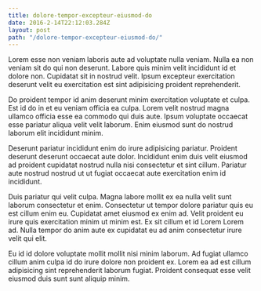 ```yaml
---
title: dolore-tempor-excepteur-eiusmod-do
date: 2016-2-14T22:12:03.284Z
layout: post
path: "/dolore-tempor-excepteur-eiusmod-do/"
---
```


Lorem esse non veniam laboris aute ad voluptate nulla veniam. Nulla ea non veniam sit do qui non deserunt. Labore quis minim velit incididunt id et dolore non. Cupidatat sit in nostrud velit. Ipsum excepteur exercitation deserunt velit eu exercitation est sint adipisicing proident reprehenderit.

Do proident tempor id anim deserunt minim exercitation voluptate et culpa. Est id do in et eu veniam officia ea culpa. Lorem velit nostrud magna ullamco officia esse ea commodo qui duis aute. Ipsum voluptate occaecat esse pariatur aliqua velit velit laborum. Enim eiusmod sunt do nostrud laborum elit incididunt minim.

Deserunt pariatur incididunt enim do irure adipisicing pariatur. Proident deserunt deserunt occaecat aute dolor. Incididunt enim duis velit eiusmod ad proident cupidatat nostrud nulla nisi consectetur et sint cillum. Pariatur aute nostrud nostrud ut ut fugiat occaecat aute exercitation enim id incididunt.

Duis pariatur qui velit culpa. Magna labore mollit ex ea nulla velit sunt laborum consectetur et enim. Consectetur ut tempor dolore pariatur quis eu est cillum enim eu. Cupidatat amet eiusmod ex enim ad. Velit proident eu irure quis exercitation minim ut minim est. Ex sit cillum et id Lorem Lorem ad. Nulla tempor do anim aute ex cupidatat eu ad anim consectetur irure velit qui elit.

Eu id id dolore voluptate mollit mollit nisi minim laborum. Ad fugiat ullamco cillum anim culpa id do irure dolore non proident ex. Lorem ea ad est cillum adipisicing sint reprehenderit laborum fugiat. Proident consequat esse velit eiusmod duis sunt sunt aliquip minim.